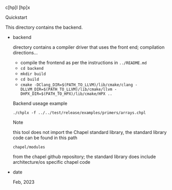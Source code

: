 c[hp]l
 [hp]x

Quickstart

This directory contains the backend.

- backend

  directory contains a compiler driver that uses the front end; compilation directions...

  - compile the frontend as per the instructions in `../README.md`
  - `cd backend`
  - `mkdir build`
  - `cd build`
  - `cmake -DClang_DIR=$(PATH_TO_LLVM)/lib/cmake/clang -DLLVM_DIR=$(PATH_TO_LLVM)/lib/cmake/llvm -DHPX_DIR=$(PATH_TO_HPX)/lib/cmake/HPX ..`

  Backend useage example

  `./chplx -f ../../test/release/examples/primers/arrays.chpl`

  Note

  this tool does not import the Chapel standard library, the standard library code can be found in this path 

  `chapel/modules`

  from the chapel github repository; the standard library does
  include architecture/os specific chapel code

- date

  Feb, 2023
